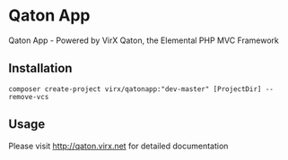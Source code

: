 # Qaton App

Qaton App - Powered by VirX Qaton, the Elemental PHP MVC Framework

## Installation 

`composer create-project virx/qatonapp:"dev-master" [ProjectDir] --remove-vcs`

## Usage

Please visit http://qaton.virx.net for detailed documentation